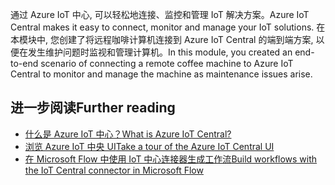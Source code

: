 <span data-ttu-id="79a4f-101">通过 Azure IoT 中心, 可以轻松地连接、监控和管理 IoT 解决方案。</span><span class="sxs-lookup"><span data-stu-id="79a4f-101">Azure IoT Central makes it easy to connect, monitor and manage your IoT solutions.</span></span> <span data-ttu-id="79a4f-102">在本模块中, 您创建了将远程咖啡计算机连接到 Azure IoT Central 的端到端方案, 以便在发生维护问题时监视和管理计算机。</span><span class="sxs-lookup"><span data-stu-id="79a4f-102">In this module, you created an end-to-end scenario of connecting a remote coffee machine to Azure IoT Central to monitor and manage the machine as maintenance issues arise.</span></span>

## <a name="further-reading"></a><span data-ttu-id="79a4f-103">进一步阅读</span><span class="sxs-lookup"><span data-stu-id="79a4f-103">Further reading</span></span>

- [<span data-ttu-id="79a4f-104">什么是 Azure IoT 中心？</span><span class="sxs-lookup"><span data-stu-id="79a4f-104">What is Azure IoT Central?</span></span>](https://docs.microsoft.com/azure/iot-central/overview-iot-central)
- [<span data-ttu-id="79a4f-105">浏览 Azure IoT 中央 UI</span><span class="sxs-lookup"><span data-stu-id="79a4f-105">Take a tour of the Azure IoT Central UI</span></span>](https://docs.microsoft.com/azure/iot-central/overview-iot-central-tour)
- [<span data-ttu-id="79a4f-106">在 Microsoft Flow 中使用 IoT 中心连接器生成工作流</span><span class="sxs-lookup"><span data-stu-id="79a4f-106">Build workflows with the IoT Central connector in Microsoft Flow</span></span>](https://docs.microsoft.com/azure/iot-central/howto-add-microsoft-flow)